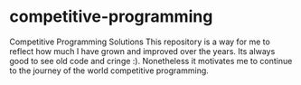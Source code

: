 # competitive-programming
Competitive Programming Solutions
This repository is a way for me to reflect how much I have grown and improved over the years. Its always good to see old code and cringe :). Nonetheless it motivates me to continue to the journey of the world competitive programming.
